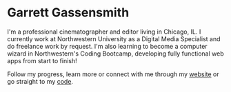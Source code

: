 # Garrett Gassensmith

I'm a professional cinematographer and editor living in Chicago, IL. I currently work at Northwestern University as a Digital Media Specialist and do freelance work by request. I'm also learning to become a computer wizard in Northwestern's Coding Bootcamp, developing fully functional web apps from start to finish! 

Follow my progress, learn more or connect with me through my [website](https://gmg300.github.io/) or go straight to my [code](https://github.com/gmg300).

